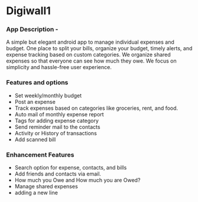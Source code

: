 # Digiwall1
### App Description -
A simple but elegant android app to manage individual expenses and budget. One place to split your bills, organize your budget, timely alerts, and expense tracking based on custom categories. We organize shared expenses so that everyone can see how much they owe. We focus on simplicity and hassle-free user experience.

### Features and options
- Set weekly/monthly budget
- Post an expense
- Track expenses based on categories like groceries, rent, and food.
- Auto mail of monthly expense report
- Tags for adding expense category
- Send reminder mail to the contacts
- Activity or History of transactions
- Add scanned bill

### Enhancement Features
- Search option for expense, contacts, and bills
- Add friends and contacts via email.
- How much you Owe and How much you are Owed?
- Manage shared expenses
- adding a new line
